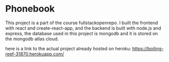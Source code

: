 # Phonebook
This project is a part of the course fullstackopenrepo. I built the frontend with react and create-react-app, and the backend is built with node.js and express, the database used in this project is mongodb and it is stored on the mongodb atlas cloud.

here is a link to the actual project already hosted on heroku: https://boiling-reef-31870.herokuapp.com/

